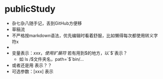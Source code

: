# publicStudy

- 杂七杂八随手记，丢到GitHub方便移
- 草稿流
- 不严格按markdown语法，优先编辑时看着舒服，比如懒得每次都使用转义字符x
-
- 变量表示：$xxx，使用扩展符$ 若有用到$的地方，以`$`表示？
  - 如 ls /$文件夹名，path=`$`bin/...
- 或者还是用 <xxx> 表示？？
- 可选参数：[xxx] 表示

